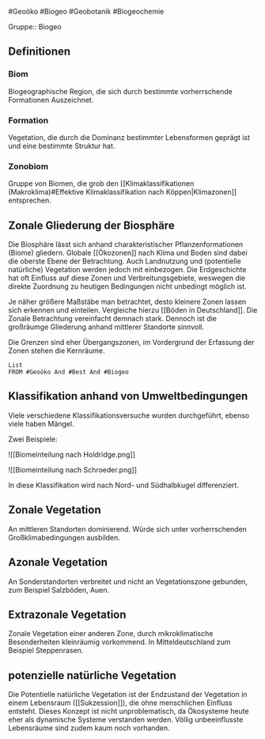 #Geoöko #Biogeo #Geobotanik #Biogeochemie 

Gruppe:: Biogeo

## Definitionen

### Biom

Biogeographische Region, die sich durch bestimmte vorherrschende Formationen Auszeichnet.

### Formation

Vegetation, die durch die Dominanz bestimmter Lebensformen geprägt ist und eine bestimmte Struktur hat.

### Zonobiom

Gruppe von Biomen, die grob den [[Klimaklassifikationen (Makroklima)#Effektive Klimaklassifikation nach Köppen|Klimazonen]] entsprechen.

## Zonale Gliederung der Biosphäre

Die Biosphäre lässt sich anhand charakteristischer Pflanzenformationen (Biome) gliedern. Globale [[Ökozonen]] nach Klima und Boden sind dabei die oberste Ebene der Betrachtung. Auch Landnutzung und (potentielle natürliche) Vegetation werden jedoch mit einbezogen. Die Erdgeschichte hat oft Einfluss auf diese Zonen und Verbreitungsgebiete, weswegen die direkte Zuordnung zu heutigen Bedingungen nicht unbedingt möglich ist.

Je näher größere Maßstäbe man betrachtet, desto kleinere Zonen lassen sich erkennen und einteilen. Vergleiche hierzu [[Böden in Deutschland]]. Die Zonale Betrachtung vereinfacht demnach stark. Dennoch ist die großräumge Gliederung anhand mittlerer Standorte sinnvoll.

Die Grenzen sind eher Übergangszonen, im Vordergrund der Erfassung der Zonen stehen die Kernräume.

```dataview
List
FROM #Geoöko And #Best And #Biogeo 
```

## Klassifikation anhand von Umweltbedingungen

Viele verschiedene Klassifikationsversuche wurden durchgeführt, ebenso viele haben Mängel.

Zwei Beispiele:

![[Biomeinteilung nach Holdridge.png]]

![[Biomeinteilung nach Schroeder.png]]

In diese Klassifikation wird nach Nord- und Südhalbkugel differenziert.

## Zonale Vegetation

An mittleren Standorten dominierend. Würde sich unter vorherrschenden Großklimabedingungen ausbilden.

## Azonale Vegetation

An Sonderstandorten verbreitet und nicht an Vegetationszone gebunden, zum Beispiel Salzböden, Auen.

## Extrazonale Vegetation

Zonale Vegetation einer anderen Zone, durch mikroklimatische Besonderheiten kleinräumig vorkommend. In Mitteldeutschland zum Beispiel Steppenrasen.

## potenzielle natürliche Vegetation

Die Potentielle natürliche Vegetation ist der Endzustand der Vegetation in einem Lebensraum ([[Sukzession]]), die ohne menschlichen Einfluss entsteht. Dieses Konzept ist nicht unproblematisch, da Ökosysteme heute eher als dynamische Systeme verstanden werden. Völlig unbeeinflusste Lebensräume sind zudem kaum noch vorhanden.